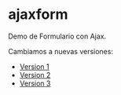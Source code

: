 ajaxform
========

Demo de Formulario con Ajax.

Cambiamos a nuevas versiones:

- [Version 1](https://github.com/Gildus/ajaxform/tree/master/v1)
- [Version 2](https://github.com/Gildus/ajaxform/tree/master/v2)
- [Version 3](https://github.com/Gildus/ajaxform/tree/master/v3)
